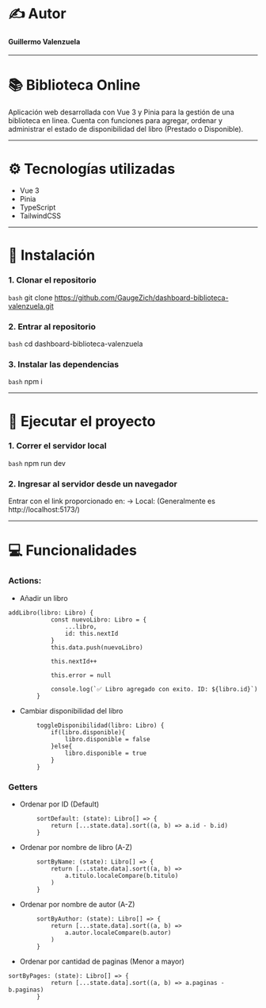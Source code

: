 # ✍️ Autor
#### **Guillermo Valenzuela**


------------

# 📚 Biblioteca Online
Aplicación web desarrollada con Vue 3 y Pinia para la gestión de una biblioteca en linea. Cuenta con funciones para agregar, ordenar y administrar el estado de disponibilidad del libro (Prestado o Disponible).


------------

# ⚙️ Tecnologías utilizadas
- Vue 3
- Pinia
- TypeScript
- TailwindCSS


------------

# 🧩 Instalación
### 1. Clonar el repositorio
`bash`
git clone https://github.com/GaugeZich/dashboard-biblioteca-valenzuela.git

### 2. Entrar al repositorio
`bash`
cd dashboard-biblioteca-valenzuela

### 3. Instalar las dependencias
`bash`
npm i


------------

# 🚀 Ejecutar el proyecto
### 1. Correr el servidor local
`bash`
npm run dev

### 2. Ingresar al servidor desde un navegador
Entrar con el link proporcionado en:
-> Local: (Generalmente es http://localhost:5173/)


------------

# 💻 Funcionalidades
### Actions:

- Añadir un libro
```
addLibro(libro: Libro) {
            const nuevoLibro: Libro = {
                ...libro,
                id: this.nextId
            }
            this.data.push(nuevoLibro)

            this.nextId++

            this.error = null

            console.log(`✅ Libro agregado con exito. ID: ${libro.id}`)
        }
```

- Cambiar disponibilidad del libro
```
        toggleDisponibilidad(libro: Libro) {
            if(libro.disponible){
                libro.disponible = false
            }else{
                libro.disponible = true
            }
        }
```

### Getters

- Ordenar por ID (Default)
```
        sortDefault: (state): Libro[] => {
            return [...state.data].sort((a, b) => a.id - b.id)
        }
```

- Ordenar por nombre de libro (A-Z)
```
        sortByName: (state): Libro[] => {
            return [...state.data].sort((a, b) =>
                a.titulo.localeCompare(b.titulo)
            )
        }
```

- Ordenar por nombre de autor (A-Z)
```
        sortByAuthor: (state): Libro[] => {
            return [...state.data].sort((a, b) =>
                a.autor.localeCompare(b.autor)
            )
        }
```

- Ordenar por cantidad de paginas (Menor a mayor)
```
sortByPages: (state): Libro[] => {
            return [...state.data].sort((a, b) => a.paginas - b.paginas)
        }
```